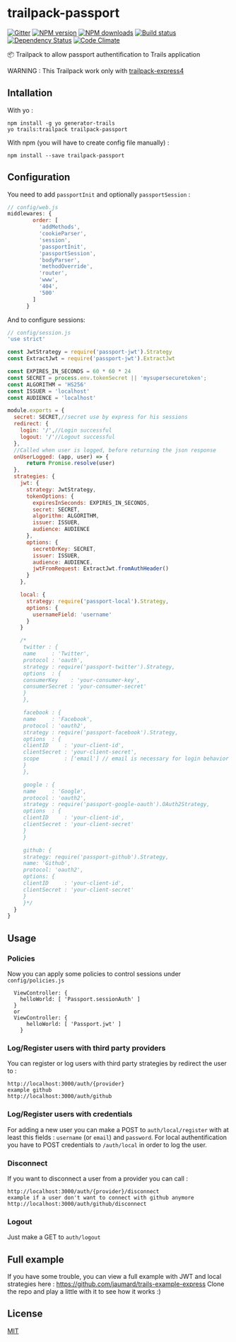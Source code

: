 # trailpack-passport
[![Gitter][gitter-image]][gitter-url]
[![NPM version][npm-image]][npm-url]
[![NPM downloads][npm-download]][npm-url]
[![Build status][ci-image]][ci-url]
[![Dependency Status][daviddm-image]][daviddm-url]
[![Code Climate][codeclimate-image]][codeclimate-url]

:package: Trailpack to allow passport authentification to Trails application

WARNING : This Trailpack work only with [trailpack-express4](https://github.com/trailsjs/trailpack-express4)

## Intallation
With yo : 

```
npm install -g yo generator-trails
yo trails:trailpack trailpack-passport
```

With npm (you will have to create config file manually) :
 
`npm install --save trailpack-passport`

## Configuration
You need to add `passportInit` and optionally `passportSession` : 
```js
// config/web.js
middlewares: {
        order: [
          'addMethods',
          'cookieParser',
          'session',
          'passportInit',
          'passportSession',
          'bodyParser',
          'methodOverride',
          'router',
          'www',
          '404',
          '500'
        ]
      }
```
And to configure sessions: 
```js
// config/session.js
'use strict'

const JwtStrategy = require('passport-jwt').Strategy
const ExtractJwt = require('passport-jwt').ExtractJwt

const EXPIRES_IN_SECONDS = 60 * 60 * 24
const SECRET = process.env.tokenSecret || 'mysupersecuretoken';
const ALGORITHM = 'HS256'
const ISSUER = 'localhost'
const AUDIENCE = 'localhost'

module.exports = {
  secret: SECRET,//secret use by express for his sessions
  redirect: {
    login: '/',//Login successful
    logout: '/'//Logout successful
  },
  //Called when user is logged, before returning the json response
  onUserLogged: (app, user) => {
      return Promise.resolve(user)
  },
  strategies: {
    jwt: {
      strategy: JwtStrategy,
      tokenOptions: {
        expiresInSeconds: EXPIRES_IN_SECONDS,
        secret: SECRET,
        algorithm: ALGORITHM,
        issuer: ISSUER,
        audience: AUDIENCE
      },
      options: {
        secretOrKey: SECRET,
        issuer: ISSUER,
        audience: AUDIENCE,
        jwtFromRequest: ExtractJwt.fromAuthHeader()
      }
    },

    local: {
      strategy: require('passport-local').Strategy,
      options: {
        usernameField: 'username'
      }
    }

    /*
     twitter : {
     name     : 'Twitter',
     protocol : 'oauth',
     strategy : require('passport-twitter').Strategy,
     options  : {
     consumerKey    : 'your-consumer-key',
     consumerSecret : 'your-consumer-secret'
     }
     },

     facebook : {
     name     : 'Facebook',
     protocol : 'oauth2',
     strategy : require('passport-facebook').Strategy,
     options  : {
     clientID     : 'your-client-id',
     clientSecret : 'your-client-secret',
     scope        : ['email'] // email is necessary for login behavior
     }
     },

     google : {
     name     : 'Google',
     protocol : 'oauth2',
     strategy : require('passport-google-oauth').OAuth2Strategy,
     options  : {
     clientID     : 'your-client-id',
     clientSecret : 'your-client-secret'
     }
     }

     github: {
     strategy: require('passport-github').Strategy,
     name: 'Github',
     protocol: 'oauth2',
     options: {
     clientID     : 'your-client-id',
     clientSecret : 'your-client-secret'
     }
     }*/
  }
}
```

## Usage

### Policies 
Now you can apply some policies to control sessions under `config/policies.js` 
```
  ViewController: {
    helloWorld: [ 'Passport.sessionAuth' ]
  }
  or 
  ViewController: {
      helloWorld: [ 'Passport.jwt' ]
    }
```

### Log/Register users with third party providers
You can register or log users with third party strategies by redirect the user to : 
```
http://localhost:3000/auth/{provider}
example github 
http://localhost:3000/auth/github
```

### Log/Register users with credentials
For adding a new user you can make a POST to `auth/local/register`  with at least this fields : `username` (or `email`) and `password`. 
For local authentification you have to POST credentials to `/auth/local` in order to log the user.

### Disconnect
If you want to disconnect a user from a provider you can call : 
```
http://localhost:3000/auth/{provider}/disconnect
example if a user don't want to connect with github anymore
http://localhost:3000/auth/github/disconnect
```

### Logout
Just make a GET to `auth/logout`

## Full example
If you have some trouble, you can view a full example with JWT and local strategies here : https://github.com/jaumard/trails-example-express
Clone the repo and play a little with it to see how it works :)

## License
[MIT](https://github.com/jaumard/trailpack-passport/blob/master/LICENSE)


[npm-image]: https://img.shields.io/npm/v/trailpack-passport.svg?style=flat-square
[npm-url]: https://npmjs.org/package/trailpack-passport
[npm-download]: https://img.shields.io/npm/dt/trailpack-passport.svg
[ci-image]: https://travis-ci.org/jaumard/trailpack-passport.svg?branch=master
[ci-url]: https://travis-ci.org/jaumard/trailpack-passport
[daviddm-image]: http://img.shields.io/david/jaumard/trailpack-passport.svg?style=flat-square
[daviddm-url]: https://david-dm.org/jaumard/trailpack-passport
[codeclimate-image]: https://img.shields.io/codeclimate/github/jaumard/trailpack-passport.svg?style=flat-square
[codeclimate-url]: https://codeclimate.com/github/jaumard/trailpack-passport
[gitter-image]: http://img.shields.io/badge/+%20GITTER-JOIN%20CHAT%20%E2%86%92-1DCE73.svg?style=flat-square
[gitter-url]: https://gitter.im/trailsjs/trails
